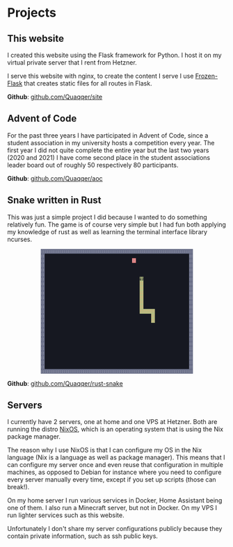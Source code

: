 # Projects

<div class="grid">
  <div class="grid-item">
    <h2>This website</h2>
    <p>
      I created this website using the Flask framework for Python. I host it on my
      virtual private server that I rent from Hetzner.
    </p>
    <p>
      I serve this website with nginx, to create the content I serve I use
      <a href="https://github.com/Frozen-Flask/Frozen-Flask/">Frozen-Flask</a>
      that creates static files for all routes in Flask.
    </p>
    <b>Github</b>: <a href="https://github.com/Quaqqer/site/">github.com/Quaqqer/site</a>
  </div>
  <div class="grid-item">
    <h2>Advent of Code</h2>
    <p>
      For the past three years I have participated in Advent of Code, since a
      student association in my university hosts a competition every year. The
      first year I did not quite complete the entire year but the last two years
      (2020 and 2021) I have come second place in the student associations
      leader board out of roughly 50 respectively 80 participants.
    </p>
    <b>Github</b>: <a href="https://github.com/Quaqqer/aoc/">github.com/Quaqqer/aoc</a>
  </div>
  <div class="grid-item">
    <h2>Snake written in Rust</h2>
    <p>
      This was just a simple project I did because I wanted to do something
      relatively fun. The game is of course very simple but I had fun both
      applying my knowledge of rust as well as learning the terminal interface
      library ncurses.
    </p>
    <img src="https://raw.githubusercontent.com/Quaqqer/rust-snake/master/screenshot.png" style="width: 350px; display: block; margin: auto;">
    <p>
      <b>Github</b>: <a href="https://github.com/Quaqqer/rust-snake/">github.com/Quaqqer/rust-snake</a>
    </p>
  </div>
  <div class="grid-item">
    <h2>Servers</h2>
    <p>
      I currently have 2 servers, one at home and one VPS at Hetzner. Both are
      running the distro <a href="https://nixos.org/">NixOS</a>, which is an
      operating system that is using the Nix package manager.
    </p>
    <p>
      The reason why I use NixOS is that I can configure my OS in the Nix
      language (Nix is a language as well as package manager). This means that I
      can configure my server once and even reuse that configuration in multiple
      machines, as opposed to Debian for instance where you need to configure
      every server manually every time, except if you set up scripts (those can
      break!).
    </p>
    <p>
      On my home server I run various services in Docker, Home Assistant being
      one of them. I also run a Minecraft server, but not in Docker. On my VPS I
      run lighter services such as this website.
    </p>
    <p>
      Unfortunately I don't share my server configurations publicly because they
      contain private information, such as ssh public keys.
    </p>
  </div>
</div>
